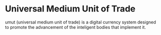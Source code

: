 # Universal Medium Unit of Trade

umut (universal medium unit of trade) is a digital currency system designed to promote the advancement of the inteligent bodies that implement it.
